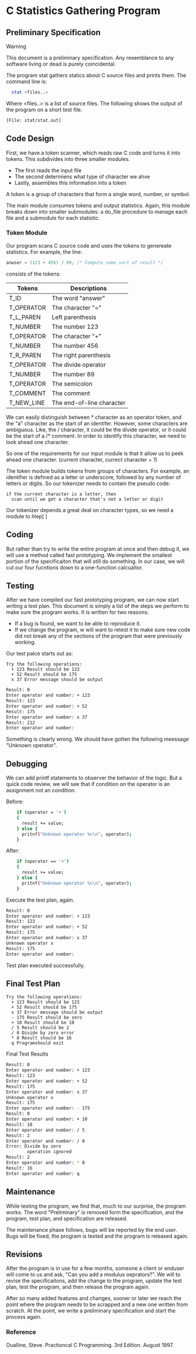 # C Statistics Gathering Program
## Preliminary Specification 
>[!WARNING]
>This document is a preliminary specification. Any resemblance to any software living or dead is purely coincidental. 

The program stat gathers statics about C source files and prints them. The command line is:
```bash
  stat <files..>
```
Where <files..> is a list of source files. The following shows the output of the program on a short test file. 
```bash
[File: stat/stat.out]

```

## Code Design 
First, we have a token scanner, which reads raw C code and turns it into tokens. This subdivides into three smaller modules. 
- The first reads the input file
- The second determiens what type of character we ahve
- Lastly, assembles this information into a token

A token is a group of characters that form a single word, number, or symbol.

The main module consumes tokens and output statistics. Again, this module breaks down into smaller submodules: a do_file procedure to manage each file and a submodule for each statistic. 

### Token Module
Our program scans C source code and uses the tokens to genereate statistics. For example, the line:
```C
anwser = (123 + 456) / 89; /* Compute some sort of result */
```
consists of the tokens:

Tokens     |Descriptions|
-----------|------------|
T_ID       | The word "answer"
T_OPERATOR | The character "="
T_L_PAREN  | Left parenthesis
T_NUMBER   | The number 123
T_OPERATOR | The character "+"
T_NUMBER   | The number 456
T_R_PAREN  | The right parenthesis
T_OPERATOR | The divide operator
T_NUMBER   | The number 89
T_OPERATOR | The semicolon
T_COMMENT  | The comment 
T_NEW_LINE | The end-of-line character

We can easily distinguish between * character as an operator token, and the "a" character as the start of an identifer. However, some characters are ambiguous. Like, the / character, it could be the divide operator, or it could be the start of a /* comment. In order to identify this character, we need to look ahead one character. 

So one of the requirements for our input module is that it allow us to peek ahead one character. 
(current character, currect character + 1)

The token module builds tokens from groups of characters. For example, an identifier is defined as a letter or underscore, followed by any number of letters or digits. So our tokenizer needs to contain the pseudo code:
```pseudo
if the current character is a letter, then 
  scan until we get a character that's not a letter or digit
```
Our tokenizer depends a great deal on character types, so we need a module to hlep[ ]


## Coding 
But rather than try to write the entire program at once and then debug it, we will 
use a method called fast prototyping. We implement the smallest portion of the 
specificaiton that will still do something. In our case, we will cut our four fucntions down to a 
one-function calcualtor. 

## Testing
After we have compiled our fast prototyping program, we can now start writing a test plan.
This document is simply a list of the steps we perform to make sure the program works. 
It is written for two reasons:
* If a bug is found, we want to be able to reproduce it. 
* If we change the program, w will want to retest it to make sure new code did not break any of the sections of the program that were previously working. 

Our test palce starts out as:
```text
Try the following operations:
  + 123 Result should be 123
  + 52 Result should be 175
  x 37 Error message should be output
```
```bash
Result: 0
Enter operator and number: + 123
Result: 123
Enter operator and number: + 52
Result: 175
Enter operator and number: x 37
Result: 212
Enter operator and number:
```
Something is clearly wrong. We should have gotten the following meessage "Unknown operator".

## Debugging 
We can add printf statements to observer the behavior of the logic. 
But a quick code review, we will see that if condition on the operator is an assignment not an condition. 

Before:
```bash
    if (operator = '+')
    {
      result += value;
    } else {
      pritnf("Unknown operator %c\n", operator);
    }
```

After:
```bash
    if (operator == '+')
    {
      result += value;
    } else {
      pritnf("Unknown operator %c\n", operator);
    }
```

Execute the test plan, again. 
```bash
Result: 0
Enter operator and number: + 123
Result: 123
Enter operator and number: + 52
Result: 175
Enter operator and number: x 37
Unknown operator x
Result: 175
Enter operator and number: 
```
Test plan executed successfully. 

## Final Test Plan

```text
Try the following operations:
  + 123 Result should be 123
  + 52 Result should be 175
  x 37 Error message should be output
  - 175 Result should be zero
  + 10 Result should be 10
  / 5 Result should be 2
  / 0 Divide by zero error
  * 8 Result should be 16
  q Programshould exit
```

Final Test Results
```bash
Result: 0
Enter operator and number: + 123
Result: 123
Enter operator and number: + 52
Result: 175
Enter operator and number: x 37
Unknown operator x
Result: 175
Enter operator and number: - 175
Result: 0
Enter operator and number: + 10
Result: 10
Enter operator and number: / 5
Result: 2
Enter operator and number: / 0
Error: Divide by zero
        operation ignored
Result: 2
Enter operator and number: * 8
Result: 16
Enter operator and number: q

```
## Maintenance
While testing the program, we find that, much to our surprise, the program works. 
The word "Preliminary" is removed form the specification, and the program, test plan, and 
specification are released. 

The maintenance phase follows, bugs will be reported by the end user. Bugs will be fixed, 
the program is texted and the program is released again. 

## Revisions
After the program is in use for a few months, someone a client or enduser will come to us and ask, 
"Can you add a modulus oeprators?". We will to revise the specificaitons, add the change to the program, 
update the test plan, test the program, and then release the program again. 

After so many added features and changes, sooner or later we reach the point where the program
needs to be scrapped and a new one written from scratch. At the point, we write a preliminary
specification and start the process again. 


### Reference
Oualline, Steve. Practioncal C Programming. 3rd Edition. August 1997.